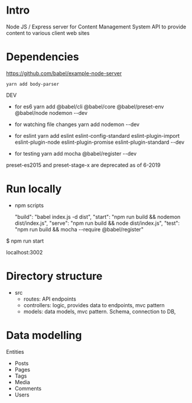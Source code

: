 # Intro

Node JS / Express server for Content Management System API to provide content to various client web sites

# Dependencies

https://github.com/babel/example-node-server

    yarn add body-parser

DEV

-   for es6
    yarn add @babel/cli @babel/core @babel/preset-env @babel/node nodemon --dev

-   for watching file changes
    yarn add nodemon --dev

-   for eslint
    yarn add eslint eslint-config-standard eslint-plugin-import eslint-plugin-node eslint-plugin-promise eslint-plugin-standard --dev

-   for testing
    yarn add mocha @babel/register --dev

preset-es2015 and preset-stage-x are deprecated as of 6-2019

# Run locally

-   npm scripts

    "build": "babel index.js -d dist",
    "start": "npm run build && nodemon dist/index.js",
    "serve": "npm run build && node dist/index.js",
    "test": "npm run build && mocha --require @babel/register"

\$ npm run start

localhost:3002

# Directory structure

-   src
    -   routes: API endpoints
    -   controllers: logic, provides data to endpoints, mvc pattern
    -   models: data models, mvc pattern. Schema, connection to DB,

# Data modelling

Entities

-   Posts
-   Pages
-   Tags
-   Media
-   Comments
-   Users
